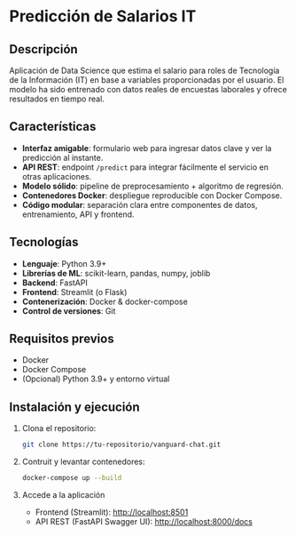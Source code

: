 # Predicción de Salarios IT

## Descripción
Aplicación de Data Science que estima el salario para roles de Tecnología de la Información (IT) en base a variables proporcionadas por el usuario. El modelo ha sido entrenado con datos reales de encuestas laborales y ofrece resultados en tiempo real.

## Características
- **Interfaz amigable**: formulario web para ingresar datos clave y ver la predicción al instante.  
- **API REST**: endpoint `/predict` para integrar fácilmente el servicio en otras aplicaciones.  
- **Modelo sólido**: pipeline de preprocesamiento + algoritmo de regresión.  
- **Contenedores Docker**: despliegue reproducible con Docker Compose.  
- **Código modular**: separación clara entre componentes de datos, entrenamiento, API y frontend.

## Tecnologías
- **Lenguaje**: Python 3.9+  
- **Librerías de ML**: scikit-learn, pandas, numpy, joblib  
- **Backend**: FastAPI  
- **Frontend**: Streamlit (o Flask)  
- **Contenerización**: Docker & docker-compose  
- **Control de versiones**: Git

## Requisitos previos
- Docker  
- Docker Compose  
- (Opcional) Python 3.9+ y entorno virtual

## Instalación y ejecución
1. Clona el repositorio:  
   ```bash
   git clone https://tu-repositorio/vanguard-chat.git
    ```
    
2. Contruit y levantar contenedores:
    ```bash
    docker-compose up --build
    ```
3. Accede a la aplicación
    - Frontend (Streamlit): [http://localhost:8501](http://localhost:8501)  
    - API REST (FastAPI Swagger UI): [http://localhost:8000/docs](http://localhost:8000/docs)
